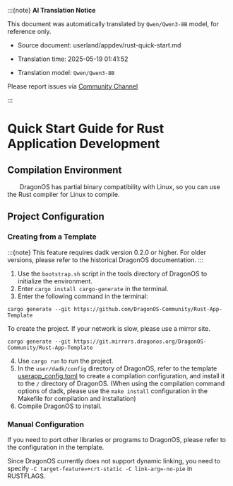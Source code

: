 :::{note}
**AI Translation Notice**

This document was automatically translated by `Qwen/Qwen3-8B` model, for reference only.

- Source document: userland/appdev/rust-quick-start.md

- Translation time: 2025-05-19 01:41:52

- Translation model: `Qwen/Qwen3-8B`

Please report issues via [Community Channel](https://github.com/DragonOS-Community/DragonOS/issues)

:::

# Quick Start Guide for Rust Application Development

## Compilation Environment

&emsp;&emsp;DragonOS has partial binary compatibility with Linux, so you can use the Rust compiler for Linux to compile.

## Project Configuration

### Creating from a Template

:::{note}
This feature requires dadk version 0.2.0 or higher. For older versions, please refer to the historical DragonOS documentation.
:::

1. Use the `bootstrap.sh` script in the tools directory of DragonOS to initialize the environment.
2. Enter `cargo install cargo-generate` in the terminal.
3. Enter the following command in the terminal:

```shell
cargo generate --git https://github.com/DragonOS-Community/Rust-App-Template
```
To create the project. If your network is slow, please use a mirror site.
```shell
cargo generate --git https://git.mirrors.dragonos.org/DragonOS-Community/Rust-App-Template
```

4. Use `cargo run` to run the project.
5. In the `user/dadk/config` directory of DragonOS, refer to the template [userapp_config.toml](https://github.com/DragonOS-Community/DADK/blob/main/dadk-config/templates/config/userapp_config.toml) to create a compilation configuration, and install it to the `/` directory of DragonOS.
(When using the compilation command options of dadk, please use the `make install` configuration in the Makefile for compilation and installation)
6. Compile DragonOS to install.

### Manual Configuration

If you need to port other libraries or programs to DragonOS, please refer to the configuration in the template.

Since DragonOS currently does not support dynamic linking, you need to specify `-C target-feature=+crt-static -C link-arg=-no-pie` in RUSTFLAGS.
